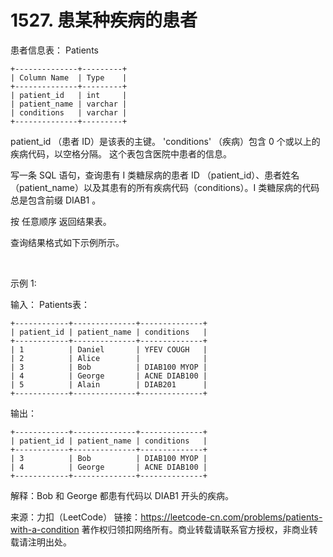 # 1527. 患某种疾病的患者

患者信息表： Patients

```
+--------------+---------+
| Column Name  | Type    |
+--------------+---------+
| patient_id   | int     |
| patient_name | varchar |
| conditions   | varchar |
+--------------+---------+
```

patient_id （患者 ID）是该表的主键。
'conditions' （疾病）包含 0 个或以上的疾病代码，以空格分隔。
这个表包含医院中患者的信息。
 

写一条 SQL 语句，查询患有 I 类糖尿病的患者 ID （patient_id）、患者姓名（patient_name）以及其患有的所有疾病代码（conditions）。I 类糖尿病的代码总是包含前缀 DIAB1 。

按 任意顺序 返回结果表。

查询结果格式如下示例所示。

 

示例 1:

输入：
Patients表：

```
+------------+--------------+--------------+
| patient_id | patient_name | conditions   |
+------------+--------------+--------------+
| 1          | Daniel       | YFEV COUGH   |
| 2          | Alice        |              |
| 3          | Bob          | DIAB100 MYOP |
| 4          | George       | ACNE DIAB100 |
| 5          | Alain        | DIAB201      |
+------------+--------------+--------------+
```


输出：

```
+------------+--------------+--------------+
| patient_id | patient_name | conditions   |
+------------+--------------+--------------+
| 3          | Bob          | DIAB100 MYOP |
| 4          | George       | ACNE DIAB100 | 
+------------+--------------+--------------+
```


解释：Bob 和 George 都患有代码以 DIAB1 开头的疾病。

来源：力扣（LeetCode）
链接：https://leetcode-cn.com/problems/patients-with-a-condition
著作权归领扣网络所有。商业转载请联系官方授权，非商业转载请注明出处。
